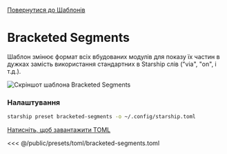 [Повернутися до Шаблонів](./#bracketed-segments)

# Bracketed Segments

Шаблон змінює формат всіх вбудованих модулів для показу їх частин в дужках замість використання стандартних в Starship слів ("via", "on", і т.д.).

![Скріншот шаблона Bracketed Segments](/presets/img/bracketed-segments.png)

### Налаштування

```sh
starship preset bracketed-segments -o ~/.config/starship.toml
```

[Натисніть, щоб завантажити TOML](/presets/toml/bracketed-segments.toml)

<<< @/public/presets/toml/bracketed-segments.toml
